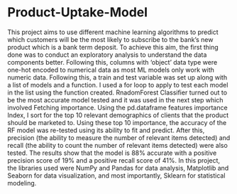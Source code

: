 # Product-Uptake-Model
This project aims to use different machine learning algorithms to predict which customers will be the most likely to subscribe to the bank’s new product which is a bank term deposit. To achieve this aim, the first thing done was to conduct an exploratory analysis to understand the data components better. Following this, columns with ‘object’ data type were one-hot encoded to numerical data as most ML models only work with numeric data. Following this, a train and test variable was set up along with a list of models and a function. I used a for loop to apply to test each model in the list using the function created. 
RnadomForest Classifier turned out to be the most accurate model tested and it was used in the next step which involved Fetching importance. Using the pd.dataframe features importance Index, I sort for the top 10 relevant demographics of clients that the product should be marketed to. Using these top 10 importance, the accuracy of the RF model was re-tested using its ability to fit and predict. After this, precision (the ability to measure the number of relevant items detected) and recall (the ability to count the number of relevant items detected) were also tested. The results show that the model is 88% accurate with a positive precision score of 19% and a positive recall score of 41%.
In this project, the libraries used were NumPy and Pandas for data analysis, Matplotlib and Seaborn for data visualization, and most importantly, Sklearn for statistical modeling.
